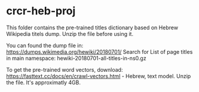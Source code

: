 # crcr-heb-proj
This folder contains the pre-trained titles dictionary based on Hebrew Wikipedia titels dump.
Unzip the file before using it.

You can found the dump file in: https://dumps.wikimedia.org/hewiki/20180701/
Search for List of page titles in main namespace: hewiki-20180701-all-titles-in-ns0.gz


To get the pre-trained word vectors, download:
https://fasttext.cc/docs/en/crawl-vectors.html - Hebrew, text model. 
Unzip the file. It's approximatly 4GB.

